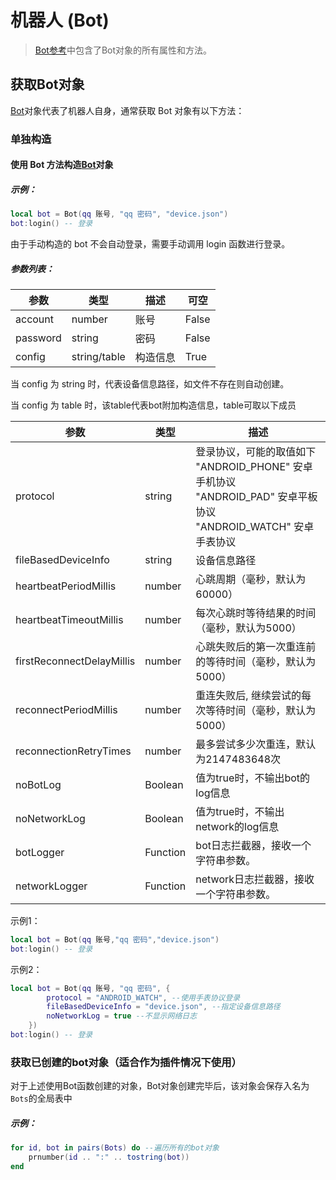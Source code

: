 # 机器人 (Bot)

> [Bot参考](../reference/bot.md)中包含了Bot对象的所有属性和方法。

## 获取Bot对象

[Bot](../reference/bot.md)对象代表了机器人自身，通常获取 Bot 对象有以下方法：

### 单独构造

#### 使用 Bot 方法构造[Bot](../reference/bot.md)对象

##### 示例：

``` lua
local bot = Bot(qq 账号, "qq 密码", "device.json")
bot:login() -- 登录
```

由于手动构造的 bot 不会自动登录，需要手动调用 login 函数进行登录。

##### 参数列表：

| 参数     | 类型         | 描述     | 可空  |
| -------- | ------------ | -------- | ----- |
| account  | number          | 账号     | False |
| password | string       | 密码     | False |
| config   | string/table | 构造信息 | True  |

当 config 为 string 时，代表设备信息路径，如文件不存在则自动创建。

当 config 为 table 时，该table代表bot附加构造信息，table可取以下成员

| 参数                      | 类型     | 描述                                                         |
| ------------------------- | -------- | ------------------------------------------------------------ |
| protocol                  | string   | 登录协议，可能的取值如下<br/>"ANDROID_PHONE" 安卓手机协议<br/>"ANDROID_PAD" 安卓平板协议<br/>"ANDROID_WATCH" 安卓手表协议 |
| fileBasedDeviceInfo       | string   | 设备信息路径                                                 |
| heartbeatPeriodMillis     | number      | 心跳周期（毫秒，默认为60000）                                |
| heartbeatTimeoutMillis    | number      | 每次心跳时等待结果的时间（毫秒，默认为5000）                 |
| firstReconnectDelayMillis | number      | 心跳失败后的第一次重连前的等待时间（毫秒，默认为5000）       |
| reconnectPeriodMillis     | number      | 重连失败后, 继续尝试的每次等待时间（毫秒，默认为5000）       |
| reconnectionRetryTimes    | number      | 最多尝试多少次重连，默认为2147483648次                       |
| noBotLog                  | Boolean  | 值为true时，不输出bot的log信息                               |
| noNetworkLog              | Boolean  | 值为true时，不输出network的log信息                           |
| botLogger                 | Function | bot日志拦截器，接收一个字符串参数。                          |
| networkLogger             | Function | network日志拦截器，接收一个字符串参数。                      |

示例1：
``` lua
local bot = Bot(qq 账号,"qq 密码","device.json")
bot:login() -- 登录
```
示例2：
``` lua
local bot = Bot(qq 账号, "qq 密码", {
        protocol = "ANDROID_WATCH", --使用手表协议登录
        fileBasedDeviceInfo = "device.json", --指定设备信息路径
        noNetworkLog = true --不显示网络日志
    })
bot:login() -- 登录
```

### 获取已创建的bot对象（适合作为插件情况下使用）
对于上述使用Bot函数创建的对象，Bot对象创建完毕后，该对象会保存入名为`Bots`的全局表中

##### 示例：

``` lua
for id, bot in pairs(Bots) do --遍历所有的bot对象
    prnumber(id .. ":" .. tostring(bot))
end
```


